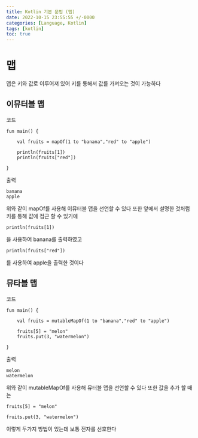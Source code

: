 ```yaml
---
title: Kotlin 기본 문법 (맵)
date: 2022-10-15 23:55:55 +/-0000
categories: [Language, Kotlin]
tags: [kotlin]
toc: true
---
```


# 맵

맵은 키와 값로 이루어져 있어 키를 통해서 값를 가져오는 것이
가능하다

## 이뮤터블 맵

코드
~~~
fun main() {

    val fruits = mapOf(1 to "banana","red" to "apple")

    println(fruits[1])
    println(fruits["red"])

}
~~~
출력
~~~
banana
apple
~~~
위와 같이 mapOf를 사용해 이뮤터블 맵을 선언할 수 있다 또한 앞에서 설명한 것처럼 키를 통해 값에 접근 할 수 있기에
~~~
println(fruits[1])
~~~
을 사용하여 banana를 출력하였고
~~~
println(fruits["red"])
~~~
를 사용하여 apple을 출력한 것이다

## 뮤타블 맵

코드
~~~
fun main() {

    val fruits = mutableMapOf(1 to "banana","red" to "apple")

    fruits[5] = "melon"
    fruits.put(3, "watermelon")

}
~~~
출력
~~~
melon
watermelon
~~~

위와 같이 mutableMapOf를 사용해 뮤터블 맵을 선언할 수 있다 또한 값을 추가 할 때는 
~~~
fruits[5] = "melon"
~~~
~~~
fruits.put(3, "watermelon")
~~~
이렇게 두가지 방법이 있는데 보통 전자를 선호한다